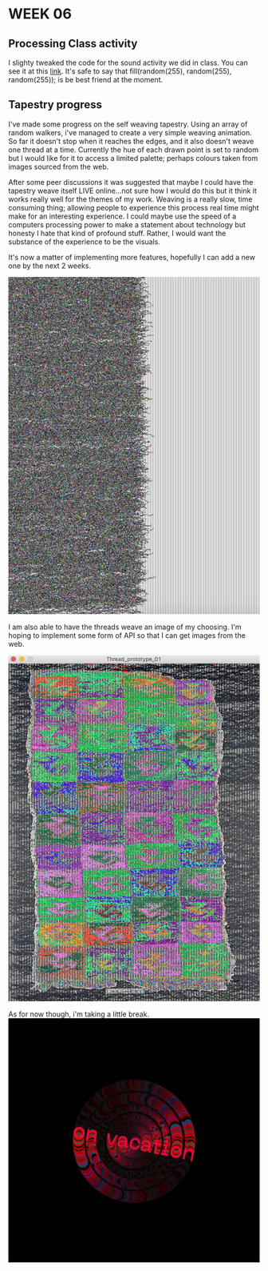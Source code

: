 # WEEK 06
## Processing Class activity
I slighty tweaked the code for the sound activity we did in class. You can see it at this [link](https://www.youtube.com/watch?v=VPaWqQy2fak&feature=youtu.be&ab_channel=samosquito1). 
It's safe to say that fill(random(255), random(255), random(255)); is be best friend at the moment.

## Tapestry progress
I've made some progress on the self weaving tapestry. Using an array of random walkers, i've managed to create a very simple weaving animation. So far it doesn't stop when it reaches the edges, and it also doesn't weave one thread at a time. Currently the hue of each drawn point is set to random but I would like for it to access a limited palette; perhaps colours taken from images sourced from the web.

After some peer discussions it was suggested that maybe I could have the tapestry weave itself LIVE online...not sure how I would do this but it think it works really well for the themes of my work. Weaving is a really slow, time consuming thing; allowing people to experience this process real time might make for an interesting experience. I could maybe use the speed of a computers processing power to make a statement about technology but honesty I hate that kind of profound stuff. Rather, I would want the substance of the experience to be the visuals.

It's now a matter of implementing more features, hopefully I can add a new one by the next 2 weeks.

![](thread_progress.png) <br/>

I am also able to have the threads weave an image of my choosing. I'm hoping to implement some form of API so that I can get images from the web.

![](rug_image.png) <br/>

As for now though, i'm taking a little break.
![](vacation.png) <br/>
